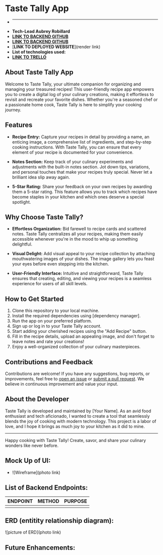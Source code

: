 # Taste Tally App


- ****
- **Tech-Lead Aubrey Robillard**
- [**LINK TO BACKEND GITHUB**](https://github.com/aubreyrobillard/unit3project_backend)
- [**LINK TO BACKEND GITHUB**](https://github.com/aubreyrobillard/unit3project_frontend)
- [**LINK TO DEPLOYED WEBSITE**](render link)
- **List of technologies used:**
- [**LINK TO TRELLO**](https://trello.com/b/YqpBoM4H/unit-3-project)


## About Taste Tally App

Welcome to Taste Tally, your ultimate companion for organizing and managing your treasured recipes! This user-friendly recipe app empowers you to create a digital log of your culinary creations, making it effortless to revisit and recreate your favorite dishes. Whether you're a seasoned chef or a passionate home cook, Taste Tally is here to simplify your cooking journey.

## Features

- **Recipe Entry:** Capture your recipes in detail by providing a name, an enticing image, a comprehensive list of ingredients, and step-by-step cooking instructions. With Taste Tally, you can ensure that every element of your recipe is documented for your convenience.

- **Notes Section:** Keep track of your culinary experiments and adjustments with the built-in notes section. Jot down tips, variations, and personal touches that make your recipes truly special. Never let a brilliant idea slip away again.

- **5-Star Rating:** Share your feedback on your own recipes by awarding them a 5-star rating. This feature allows you to track which recipes have become staples in your kitchen and which ones deserve a special spotlight.

## Why Choose Taste Tally?

- **Effortless Organization:** Bid farewell to recipe cards and scattered notes. Taste Tally centralizes all your recipes, making them easily accessible whenever you're in the mood to whip up something delightful.

- **Visual Delight:** Add visual appeal to your recipe collection by attaching mouthwatering images of your dishes. The image gallery lets you feast your eyes before even stepping into the kitchen.

- **User-Friendly Interface:** Intuitive and straightforward, Taste Tally ensures that creating, editing, and viewing your recipes is a seamless experience for users of all skill levels.

## How to Get Started

1. Clone this repository to your local machine.
2. Install the required dependencies using [dependency manager].
3. Run the app on your preferred platform.
4. Sign up or log in to your Taste Tally account.
5. Start adding your cherished recipes using the "Add Recipe" button.
6. Fill in the recipe details, upload an appealing image, and don't forget to leave notes and rate your creations!
7. Enjoy a well-organized collection of your culinary masterpieces.

## Contributions and Feedback

Contributions are welcome! If you have any suggestions, bug reports, or improvements, feel free to [open an issue](link_to_issues) or [submit a pull request](link_to_pull_requests). We believe in continuous improvement and value your input.

## About the Developer

Taste Tally is developed and maintained by [Your Name]. As an avid food enthusiast and tech aficionado, I wanted to create a tool that seamlessly blends the joy of cooking with modern technology. This project is a labor of love, and I hope it brings as much joy to your kitchen as it did to mine.

---

Happy cooking with Taste Tally! Create, savor, and share your culinary wonders like never before.


## Mock Up of UI:

- ![Wireframe](photo link)


## List of Backend Endpoints:

| ENDPOINT | METHOD | PURPOSE |
| -------- | ------ | ------- |
|          |        |         |



## ERD (entitity relationship diagram):

![picture of ERD](photo link)

## Future Enhancements:

